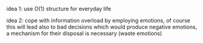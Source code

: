 idea 1: use O(1) structure for everyday life

idea 2: cope with information overload by employing emotions, of course this
	will lead also to bad decisions which would produce negative emotions,
	a mechanism for their disposal is necessary (waste emotions)
